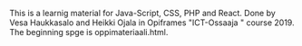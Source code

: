 This is  a learnig  material for Java-Script, CSS, PHP and React. Done by Vesa Haukkasalo and Heikki Ojala in Opiframes "ICT-Ossaaja  " course 2019.
The beginning spge is oppimateriaali.html.
